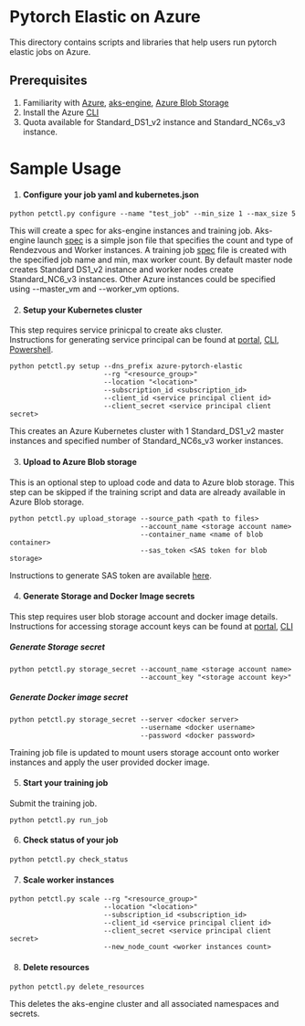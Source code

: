 # Pytorch Elastic on Azure
This directory contains scripts and libraries that help users run pytorch elastic jobs on Azure.

## Prerequisites
1. Familiarity with [Azure](https://azure.microsoft.com/en-us/), [aks-engine](https://github.com/Azure/aks-engine), [Azure Blob Storage](https://azure.microsoft.com/en-us/services/storage/blobs/)
2. Install the Azure [CLI](https://docs.microsoft.com/en-us/cli/azure/install-azure-cli)
3. Quota available for Standard_DS1_v2 instance and Standard_NC6s_v3 instance.

# Sample Usage

1. #### Configure your job yaml and kubernetes.json
```
python petctl.py configure --name "test_job" --min_size 1 --max_size 5
```
This will create a spec for aks-engine instances and training job. Aks-engine launch [spec](config/kubernetes.json) is a simple json file that specifies the count and type of Rendezvous and Worker instances. A training job [spec](config/sample_specs.yaml) file is created with the specified job name and min, max worker count.
By default master node creates Standard DS1_v2 instance and worker nodes create Standard_NC6_v3 instances. Other Azure instances could be specified using --master_vm and --worker_vm options.

2. #### Setup your Kubernetes cluster

This step requires service prinicpal to create aks cluster.  
Instructions for generating service principal can be found at [portal](https://docs.microsoft.com/en-us/azure/active-directory/develop/howto-create-service-principal-portal), [CLI](https://docs.microsoft.com/en-us/cli/azure/create-an-azure-service-principal-azure-cli?view=azure-cli-latest), [Powershell](https://docs.microsoft.com/en-us/powershell/azure/create-azure-service-principal-azureps).  
```
python petctl.py setup --dns_prefix azure-pytorch-elastic 
                       --rg "<resource_group>" 
                       --location "<location>" 
                       --subscription_id <subscription_id>
                       --client_id <service principal client id>
                       --client_secret <service principal client secret>                       
```
This creates an Azure Kubernetes cluster with 1 Standard_DS1_v2 master instances and specified number of Standard_NC6s_v3 worker instances. 

3. #### Upload to Azure Blob storage

This is an optional step to upload code and data to Azure blob storage. This step can be skipped if the training script and data are already available in Azure Blob storage.
```
python petctl.py upload_storage --source_path <path to files>
                                --account_name <storage account name>
                                --container_name <name of blob container>
                                --sas_token <SAS token for blob storage>
```
Instructions to generate SAS token are available [here](https://adamtheautomator.com/azure-sas-token/).

4. #### Generate Storage and Docker Image secrets

This step requires user blob storage account and docker image details.
Instructions for accessing storage account keys can be found at [portal](https://docs.microsoft.com/en-us/azure/storage/common/storage-account-keys-manage), [CLI](https://docs.microsoft.com/en-us/cli/azure/storage/account/keys)  

##### Generate Storage secret
```
python petctl.py storage_secret --account_name <storage account name> 
                                --account_key "<storage account key>" 
```
##### Generate Docker image secret
```
python petctl.py storage_secret --server <docker server> 
                                --username <docker username> 
                                --password <docker password>
```

Training job file is updated to mount users storage account onto worker instances and apply the user provided docker image.

5. #### Start your training job

Submit the training job.
```
python petctl.py run_job
```

6. #### Check status of your job
```
python petctl.py check_status
```
7. #### Scale worker instances
```
python petctl.py scale --rg "<resource_group>"
                       --location "<location>"
                       --subscription_id <subscription_id>
                       --client_id <service principal client id>
                       --client_secret <service principal client secret>
                       --new_node_count <worker instances count>    
```
8. #### Delete resources
````
python petctl.py delete_resources
````
This deletes the aks-engine cluster and all associated namespaces and secrets.